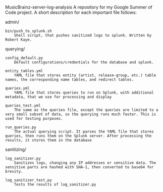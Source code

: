 MusicBrainz-server-log-analysis
    A repository for my Google Summer of Code project. A short description for each important file follows:

admin/

    bin/push_to_splunk.sh
        Shell script, that pushes sanitized logs to splunk. Written by Robert Kaye.
        
querying/

    config_default.py
        Default configurations/credentials for the database and splunk.
        
    entity_tables.yml
        YAML file that stores entity (artist, release-group, etc.) table names, the corresponding name tables, and redirect tables.
        
    queries.yml
        YAML file that stores queries to run on Splunk, with additional metadata, that we use for processing and display
        
    queries_test.yml
        The same as the queries file, except the queries are limited to a very small subset of data, so the querying runs much faster. This is used for testing purposes.
        
    run_queries.py
        The actual querying script. It parses the YAML file that stores queries, then runs them on the Splunk server. After processing the results, it stores them in the database

sanitizing/

    log_sanitizer.py
        Sanitizes logs, changing any IP addresses or sensitive data. The sensitive parts are hashed with SHA-1, then converted to base64 for brevity.

    log_sanitizer_test.py
        Tests the results of log_sanitizer.py